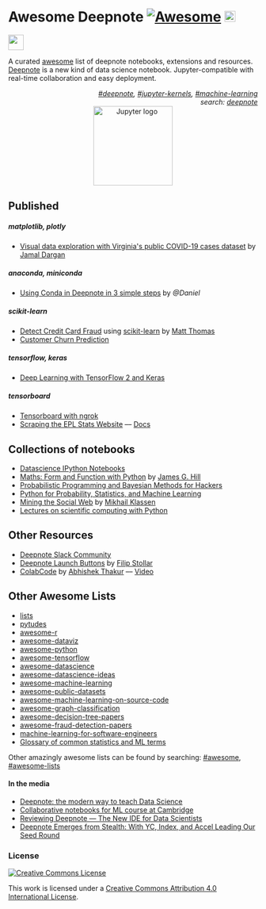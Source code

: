 # Awesome Deepnote [![Awesome](https://awesome.re/badge.svg)](https://awesome.re)  [<img height="22" src="https://beta.deepnote.com/buttons/launch-in-deepnote.svg">](https://github.com/SuNaden/deepnote-launch-example) 


[<img height="31" src="https://beta.deepnote.com/buttons/launch-in-deepnote-white.svg">](https://deepnote.com/launch?template=deepnote&url=https%3A%2F%2Fgithub.com%2Fmatthew-e-thomas%2Fdeeptnote-credit-card-fraud%2Fblob%2Fmaster%2Fcredit_card_fraud_ml.ipynb)

A curated [awesome](https://github.com/topics/awesome) list of deepnote notebooks, extensions and resources. [Deepnote](http://deepnote.com) is a new kind of data science notebook. Jupyter-compatible with real-time collaboration and easy deployment.

<div align="right" style="text-align:right"><i><a href="https://github.com/topics/deepnote">#deepnote</a>, <a href="https://github.com/topics/jupyter-kernels">#jupyter-kernels</a>, <a href="https://github.com/topics/machine-learning">#machine-learning</a><br>
search: <a href="https://github.com/search?type=Repositories&q=deepnote"> deepnote</a></i></div>

<div align="center">
<img  width="160"  src="https://deepnote.com/static/landing/logo.svg"  alt="Jupyter logo">
</div>

## Published

##### _matplotlib, plotly_
-  [Visual data exploration with Virginia's public COVID-19 cases dataset](https://github.com/jammy-bot/va-covid-eda) by [Jamal Dargan](https://github.com/jammy-bot)
##### _anaconda, miniconda_
-  [Using Conda in Deepnote in 3 simple steps](https://beta.deepnote.com/project/1e061457-9c0a-412a-a8fa-c08358928ba2) by _@Daniel_
##### _scikit-learn_
-  [Detect Credit Card Fraud](https://github.com/matthew-e-thomas/deeptnote-credit-card-fraud) using [scikit-learn]() by [Matt Thomas](https://github.com/matthew-e-thomas)
-  [Customer Churn Prediction](https://github.com/alfarias/customer-churn-prediction/blob/master/notebooks/customer-churn-prediction.ipynb)
##### _tensorflow, keras_
- [Deep Learning with TensorFlow 2 and Keras](https://github.com/ageron/tf2_course)
##### _tensorboard_
-  [Tensorboard with ngrok](https://deepnote.com/project/d9ef0f3d-e2e3-40ef-8f40-2dc37fb22b88#%2Ftensorboard.ipynb) 
-  [Scraping the EPL Stats Website](https://deepnote.com/project/19f51d7b-ae79-4c51-906c-dee0138da144) –– [Docs](https://github.com/sportsdatasolutions/python_project_template/blob/master/getting_started_deepnote.md)

## Collections of notebooks

- [Datascience IPython Notebooks](https://github.com/donnemartin/data-science-ipython-notebooks)
-  [Maths: Form and Function with Python](https://github.com/James-G-Hill/Mathematics-Form-and-Function-Notebooks) by [James G. Hill](https://github.com/James-G-Hill) 
  -  [Probabilistic Programming and Bayesian Methods for Hackers](https://github.com/CamDavidsonPilon/Probabilistic-Programming-and-Bayesian-Methods-for-Hackers)
-  [Python for Probability, Statistics, and Machine Learning](https://github.com/unpingco/Python-for-Probability-Statistics-and-Machine-Learning-2E)
-  [Mining the Social Web](https://github.com/mikhailklassen/Mining-the-Social-Web-3rd-Edition/tree/master/notebooks) by [Mikhail Klassen](https://github.com/mikhailklassen)
-  [Lectures on scientific computing with Python](https://github.com/jrjohansson/scientific-python-lectures)

## Other Resources
- [Deepnote Slack Community](https://join.slack.com/t/deepnotecommunity/shared_invite/enQtOTI4OTA1MzYwNTMzLTQ4ZGY4Y2VkOTZkYTNjY2U3NTU5ZjJjMDRiMmNmOTgzMzhmYjZlMTczZmY1MDhhM2RmMDk3OWYxM2MyZmFlMDc)
-  [Deepnote Launch Buttons](https://github.com/SuNaden/deepnote-launch-example) by [Filip Stollar](https://github.com/SuNaden) 
-  [ColabCode](https://github.com/abhishekkrthakur/colabcode) by [Abhishek Thakur](https://github.com/abhishekkrthakur) –– [Video](https://youtu.be/7kTbM3D02jU)

## Other Awesome Lists
 - [lists](https://github.com/jnv/lists)
 - [pytudes](https://github.com/norvig/pytudes)
 - [awesome-r](https://github.com/qinwf/awesome-R)
 - [awesome-dataviz](https://github.com/fasouto/awesome-dataviz)
 - [awesome-python](https://github.com/vinta/awesome-python)
 - [awesome-tensorflow](https://github.com/jtoy/awesome-tensorflow)
 - [awesome-datascience](https://github.com/academic/awesome-datascience)
 - [awesome-datascience-ideas](https://github.com/JosPolfliet/awesome-datascience-ideas)
 - [awesome-machine-learning](https://github.com/josephmisiti/awesome-machine-learning)
 - [awesome-public-datasets](https://github.com/caesar0301/awesome-public-datasets) 
 - [awesome-machine-learning-on-source-code](https://github.com/src-d/awesome-machine-learning-on-source-code)
 - [awesome-graph-classification](https://github.com/benedekrozemberczki/awesome-graph-classification)
 - [awesome-decision-tree-papers](https://github.com/benedekrozemberczki/awesome-decision-tree-papers)
 - [awesome-fraud-detection-papers](https://github.com/benedekrozemberczki/awesome-fraud-detection-papers)
 - [machine-learning-for-software-engineers](https://github.com/ZuzooVn/machine-learning-for-software-engineers)
- [Glossary of common statistics and ML terms](https://www.analyticsvidhya.com/glossary-of-common-statistics-and-machine-learning-terms/) 

Other amazingly awesome lists can be found by searching: [#awesome](https://github.com/topics/awesome), [#awesome-lists](https://github.com/topics/awesome-lists)

#### In the media

-  [Deepnote: the modern way to teach Data Science](https://medium.com/@robertlacok/deepnote-the-modern-way-to-teach-data-science-99998ce659a)
-  [Collaborative notebooks for ML course at Cambridge](https://deepnote.com/article/university-of-cambridge)
-  [Reviewing Deepnote — The New IDE for Data Scientists](https://towardsdatascience.com/reviewing-deepnote-the-new-ide-for-data-scientists-90c3464ebc5e)
-  [Deepnote Emerges from Stealth: With YC, Index, and Accel Leading Our Seed Round](https://medium.com/deepnote/deepnote-emerges-from-stealth-with-yc-index-and-accel-leading-our-seed-round-12325281cde0)

### License

[![Creative Commons License](http://i.creativecommons.org/l/by/4.0/88x31.png)](http://creativecommons.org/licenses/by/4.0/)

This work is licensed under a [Creative Commons Attribution 4.0 International License](http://creativecommons.org/licenses/by/4.0/).
<!--stackedit_data:
eyJoaXN0b3J5IjpbLTQ0MjcxNzA4OSwtMTk0Mjg3NDQzLC0xNj
cwNjUxMDY0LDEyNTQzMjE5MywtMTk3MDMwMTgwLDE5MDA4OTc2
OTUsMjEyOTA1NzA2NSwzMDE1NDgwNTZdfQ==
-->
